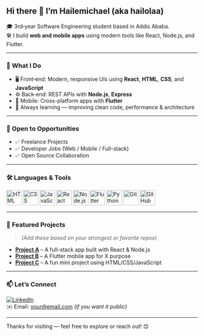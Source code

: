 ## Hi there 👋 I’m Hailemichael (aka hailolaa)

🎓 3rd‑year Software Engineering student based in Addis Ababa.  
🛠️ I build **web and mobile apps** using modern tools like React, Node.js, and Flutter.

---

### 🔧 What I Do

- 🖥️ Front‑end: Modern, responsive UIs using **React**, **HTML**, **CSS**, and **JavaScript**
- ⚙️ Back‑end: REST APIs with **Node.js**, **Express**
- 📱 Mobile: Cross-platform apps with **Flutter**
- 🧠 Always learning — improving clean code, performance & architecture

---

### 💼 Open to Opportunities

- ✅ Freelance Projects
- ✅ Developer Jobs (Web / Mobile / Full-stack)
- ✅ Open Source Collaboration

---

### 🛠️ Languages & Tools

<p align="left">
  <img src="https://cdn.jsdelivr.net/gh/devicons/devicon/icons/html5/html5-original.svg" alt="HTML" width="40" height="40"/>
  <img src="https://cdn.jsdelivr.net/gh/devicons/devicon/icons/css3/css3-original.svg" alt="CSS" width="40" height="40"/>
  <img src="https://cdn.jsdelivr.net/gh/devicons/devicon/icons/javascript/javascript-original.svg" alt="JavaScript" width="40" height="40"/>
  <img src="https://cdn.jsdelivr.net/gh/devicons/devicon/icons/react/react-original.svg" alt="React" width="40" height="40"/>
  <img src="https://cdn.jsdelivr.net/gh/devicons/devicon/icons/nodejs/nodejs-original.svg" alt="Node.js" width="40" height="40"/>
  <img src="https://cdn.jsdelivr.net/gh/devicons/devicon/icons/flutter/flutter-original.svg" alt="Flutter" width="40" height="40"/>
  <img src="https://cdn.jsdelivr.net/gh/devicons/devicon/icons/python/python-original.svg" alt="Python" width="40" height="40"/>
  <img src="https://cdn.jsdelivr.net/gh/devicons/devicon/icons/git/git-original.svg" alt="Git" width="40" height="40"/>
  <img src="https://cdn.jsdelivr.net/gh/devicons/devicon/icons/github/github-original.svg" alt="GitHub" width="40" height="40"/>
  <!-- Add more if you use other tools (e.g. VSCode, MongoDB) -->
</p>

---

### 📂 Featured Projects

> *(Add these based on your strongest or favorite repos)*

- **[Project A](#)** – A full-stack app built with React & Node.js  
- **[Project B](#)** – A Flutter mobile app for X purpose  
- **[Project C](#)** – A fun mini project using HTML/CSS/JavaScript  

---

### 📫 Let’s Connect

[![LinkedIn](https://img.shields.io/badge/LinkedIn-blue?logo=linkedin&style=for-the-badge)](https://www.linkedin.com/in/your-link/)  
✉️ Email: your@email.com *(if you want it public)*

---

Thanks for visiting — feel free to explore or reach out! 😊  


